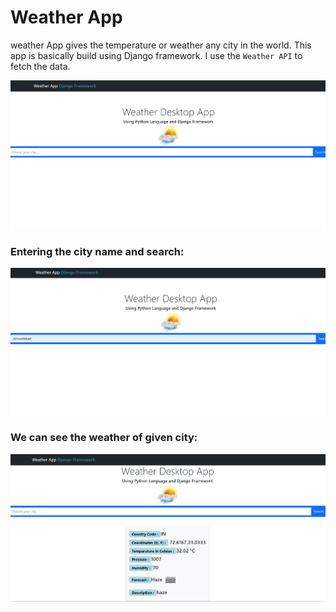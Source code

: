 # Weather App

weather App gives the temperature or weather any city in the world. This app is basically build using Django framework. I use the `Weather API` to fetch the data.

![Front Page](images/1.png)

### Entering the city name and search:
![Searching](images/2.png)

### We can see the weather of given city:
![Gets weather](images/3.png)

